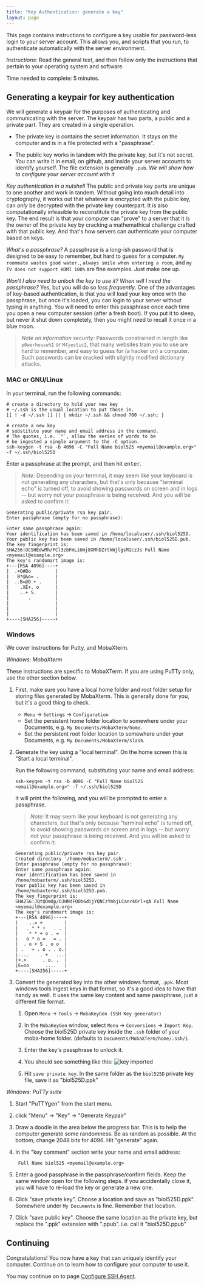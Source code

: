 ```yaml
---
title: "Key Authentication: generate a key"
layout: page
---
```


This page contains instructions to configure a key usable for
password-less login to your server account. This allows you, and
scripts that you run, to authenticate automatically with the server
environment.

*Instructions:* Read the general text, and then follow only the instructions that pertain to your operating system and software.

Time needed to complete: 5 minutes.


## Generating a keypair for key authentication ##

We will generate a keypair for the purposes of authenticating and communicating with the server. The keypair has two parts, a public and a private part. They are created in a single operation.

  * The private key is contains the secret information. It stays on the computer and is in a file protected with a "passphrase".

  * The public key works in tandem with the private key, but it's not secret. You can write it in email, on github, and inside your
    server accounts to identify yourself. The file extension is generally `.pub`. _We will show how to configure your server account with it_

*Key authentication in a nutshell* The public and private key parts are unique to one another and work in tandem. Without going into much detail into cryptography, it works out that whatever is encrypted with the public key, can _only_ be decrypted with the private key counterpart. It is also computationally infeasible to reconstitute the private key from the public key. The end result is that your computer can "prove" to a server that it is the owner of the private key by cracking a mathemathical challenge crafted with that public key. And that's how servers can authenticate your computer based on keys.

*What's a passphrase?* A passphrase is a long-ish password that is designed to be easy to
remember, but hard to guess for a computer. `My roommate wastes good water.`,
`always smile when entering a room`, and `my TV does not support HDMI 100%` are fine examples. Just make one up.

*Won't I also need to unlock the key to use it? When will I need the passphrase?* Yes, but you will do so _less frequently_. One of the advantages of key-based authentication, is that you will load your key once with the passphrase, but once it's loaded, you can login to your server without typing in anything. You will need to enter this passphrase once each time you open a new computer session (after a fresh boot). If you put it to sleep, but never it shut down completely, then you might need to recall it once in a blue moon.

> *Note on information security:* Passwords constrained in length like `p0werhouse%1` or `M4jestic2`, that many websites train you to use are hard to remember, and easy to guess for (a hacker on) a computer. Such passwords can be cracked with slightly modified dictionary attacks.

### MAC or GNU/Linux ###

In your terminal, run the following commands:

    # create a directory to hold your new key
	# ~/.ssh is the usual location to put those in.
    [[ ! -d ~/.ssh ]] || { mkdir ~/.ssh && chmod 700 ~/.ssh; }

    # create a new key
    # substitute your name and email address in the command.
	# The quotes, i.e. `"`, allow the series of words to be
	# be ingested a single argument to the -C option.
	ssh-keygen -t rsa -b 4096 -C "Full Name biol525 <myemail@example.org>" -f ~/.ssh/biol525D

Enter a passphrase at the prompt, and then hit <kbd>enter</kbd>.

> *Note:* Depending on your terminal, it may seem like your keyboard is not generating any characters, but that's only because "terminal echo" is turned off, to avoid showing passwords on screen and in logs -- but worry not your passphrase is being received. And you will be asked to confirm it:

```
Generating public/private rsa key pair.
Enter passphrase (empty for no passphrase):

Enter same passphrase again:
Your identification has been saved in /home/localuser/.ssh/biol525D.
Your public key has been saved in /home/localuser/.ssh/biol525D.pub.
The key fingerprint is:
SHA256:OCSHEdwMh/FCl3zbFmLiUmj8XMhDZrtkWjlgsM1czJs Full Name <myemail@example.org>
The key's randomart image is:
+---[RSA 4096]----+
|  .+O#Bo         |
|   B*@&o= .      |
|  ..B=@O + .     |
|    .XE+. o      |
|    ..+ S.       |
|       .         |
|                 |
|                 |
|                 |
+----[SHA256]-----+
```

### Windows ###

We cover instructions for Putty, and MobaXterm.

*Windows: MobaXterm*

These instructions are specific to MobaXTerm. If you are using PuTTy only, use the other section below.


1. First, make sure you have a local home folder and root folder setup for storing files generated by MobaXterm. This is generally done for you, but it's a good thing to check.

   - `Menu` -> `Settings` -> `Configuration`
   - Set the persistent home folder location to somewhere under your Documents, e.g. `My Documents/MobaXTerm/home`.
   - Set the persistent root folder location to somewhere under your Documents, e.g. `My Documents/MobaXTerm/slash`.

1. Generate the key using a "local terminal". On the home screen this is "Start a local terminal".

   Run the following command, substituting your name and email address:

    ```
    ssh-keygen -t rsa -b 4096 -C "Full Name biol525 <email@example.org>" -f ~/.ssh/biol525D
    ```

   It will print the following, and you will be prompted to enter a passphrase.
   > *Note:* It may seem like your keyboard is not generating any characters, but that's only because "terminal echo" is turned off, to avoid showing passwords on screen and in logs -- but worry not your passphrase is being received. And you will be asked to confirm it:

   ```
   Generating public/private rsa key pair.
   Created directory '/home/mobaxterm/.ssh'.
   Enter passphrase (empty for no passphrase):
   Enter same passphrase again:
   Your identification has been saved in /home/mobaxterm/.ssh/biol525D.
   Your public key has been saved in /home/mobaxterm/.ssh/biol525D.pub.
   The key fingerprint is:
   SHA256:JQtQOm0p/O3HNdFOOb6dijYQNCzYmbjLCanr4Orl+qA Full Name <myemail@example.org>
   The key's randomart image is:
   +---[RSA 4096]----+
   |    ..= +        |
   |   . * * +   . . |
   |    * * + o . =  |
   |   o * o =   = . |
   |  . o + S . o o  |
   | .   + . o . . o.|
   |....    . +   ...|
   |+.+      . o. .  |
   |E=oo      ....   |
   +----[SHA256]-----+
   ```

1. Convert the generated key into the other windows format, `.ppk`. Most windows tools ingest keys in that format, so it's a good idea to have that handy as well. It uses the same key content and same passphrase, just a different file format.

   1. Open `Menu` -> `Tools` -> `MobaKeyGen (SSH Key generator)`

   1. In the `MobaKeyGen` window, select `Menu` -> `Conversions` -> `Import Key`. Choose the biol525D private key inside the `.ssh` folder of your moba-home folder. (defaults to `Documents/MobaXTerm/home/.ssh/`).

   1. Enter the key's passphrase to unlock it.

   1. You should see something like this:
      ![key imported](./img/keyimport.png "Logo Title Text 1")

   1. Hit `save private key`. In the same folder as the `biol525D` private key file, save it as "biol525D.ppk"


*Windows: PuTTy suite*

   1. Start "PuTTYgen" from the start menu.
   
   1. click "Menu" -> "Key" -> "Generate Keypair"
   
   1. Draw a doodle in the area below the progress bar. This is to help the computer generate some randomness. Be as random as possible. At the bottom, change 2048 bits for 4096. Hit "generate" again.
   
   1. In the "key comment" section write your name and email address:

		   Full Name biol525 <myemail@example.org>

   1. Enter a good passphrase in the passphrase/confirm fields. Keep the same window open for the following steps. If you accidentally close it, you will have to re-load the key or generate a new one.
   
   1. Click "save private key". Choose a location and save as "biol525D.ppk". Somewhere under `My Documents` is fine. Remember that location.

   1. Click "save public key". Choose the same location as the private key, but replace the ".ppk" extension with ".ppub". i.e. call it "biol525D.ppub"


## Continuing ##

Congratulations! You now have a key that can uniquely identify your computer. Continue on to learn how to configure your computer to use it.

You may continue on to page [Configure SSH Agent](./configure_ssh_agent).
